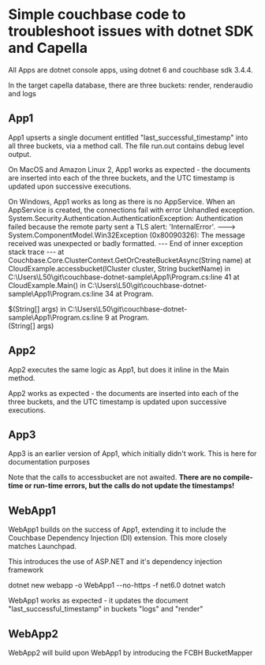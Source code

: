 # Simple couchbase code to troubleshoot issues with dotnet SDK and Capella

All Apps are dotnet console apps, using dotnet 6 and couchbase sdk 3.4.4.

In the target capella database, there are three buckets: render, renderaudio and logs


## App1
App1 upserts a single document entitled "last_successful_timestamp" into all three buckets, via a method call. The file run.out contains debug level output. 

On MacOS and Amazon Linux 2, App1 works as expected - the documents are inserted into each of the three buckets, and the UTC timestamp is updated upon successive executions.

On Windows, App1 works as long as there is no AppService. When an AppService is created, the connections fail with error
Unhandled exception. System.Security.Authentication.AuthenticationException: Authentication failed because the remote party sent a TLS alert: 'InternalError'.
 ---> System.ComponentModel.Win32Exception (0x80090326): The message received was unexpected or badly formatted.
   --- End of inner exception stack trace ---
   at Couchbase.Core.ClusterContext.GetOrCreateBucketAsync(String name)
   at CloudExample.accessbucket(ICluster cluster, String bucketName) in C:\Users\L50\git\couchbase-dotnet-sample\App1\Program.cs:line 41
   at CloudExample.Main() in C:\Users\L50\git\couchbase-dotnet-sample\App1\Program.cs:line 34
   at Program.<Main>$(String[] args) in C:\Users\L50\git\couchbase-dotnet-sample\App1\Program.cs:line 9
   at Program.<Main>(String[] args)




## App2
App2 executes the same logic as App1, but does it inline in the Main method.

App2 works as expected - the documents are inserted into each of the three buckets, and the UTC timestamp is updated upon successive executions.

## App3
App3 is an earlier version of App1, which initially didn't work. This is here for documentation purposes

Note that the calls to accessbucket are not awaited. **There are no compile-time or run-time errors, but the calls do not update the timestamps!**

## WebApp1
WebApp1 builds on the success of App1, extending it to include the Couchbase Dependency Injection (DI) extension. This more closely matches Launchpad. 

This introduces the use of ASP.NET and it's dependency injection framework

dotnet new webapp -o WebApp1 --no-https -f net6.0
dotnet watch

WebApp1 works as expected - it updates the document "last_successful_timestamp" in buckets "logs" and "render"

## WebApp2
WebApp2 will build upon WebApp1 by introducing the FCBH BucketMapper
